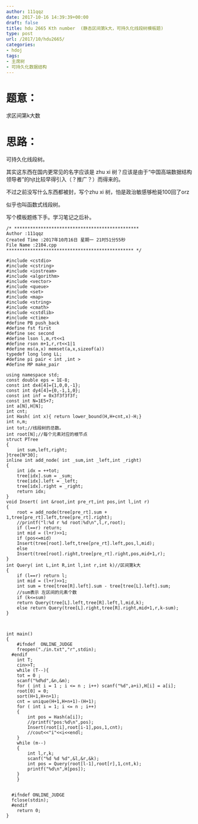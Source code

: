 ```yaml
---
author: 111qqz
date: 2017-10-16 14:39:39+00:00
draft: false
title: hdu 2665 Kth number  (静态区间第k大，可持久化线段树模板题)
type: post
url: /2017/10/hdu2665/
categories:
- hdoj
tags:
- 主席树
- 可持久化数据结构
---
```


# 题意：



求区间第k大数



# 思路：



可持久化线段树。

其实这东西在国内更常见的名字应该是 zhu xi 树？应该是由于“中国高端数据结构领导者”的hjt比较早得引入（？推广？）而得来的。

不过之前没写什么东西都被封，写个zhu xi 树，怕是政治敏感够枪毙100回了orz

似乎也叫函数式线段树。

写个模板题练下手。学习笔记之后补。


    
    /* ***********************************************
    Author :111qqz
    Created Time :2017年10月16日 星期一 21时51分55秒
    File Name :2104.cpp
    ************************************************ */
    
    #include <cstdio>
    #include <cstring>
    #include <iostream>
    #include <algorithm>
    #include <vector>
    #include <queue>
    #include <set>
    #include <map>
    #include <string>
    #include <cmath>
    #include <cstdlib>
    #include <ctime>
    #define PB push_back
    #define fst first
    #define sec second
    #define lson l,m,rt<<1
    #define rson m+1,r,rt<<1|1
    #define ms(a,x) memset(a,x,sizeof(a))
    typedef long long LL;
    #define pi pair < int ,int >
    #define MP make_pair
    
    using namespace std;
    const double eps = 1E-8;
    const int dx4[4]={1,0,0,-1};
    const int dy4[4]={0,-1,1,0};
    const int inf = 0x3f3f3f3f;
    const int N=1E5+7;
    int a[N],H[N];
    int cnt;
    int Hash( int x){ return lower_bound(H,H+cnt,x)-H;}
    int n,m;
    int tot;//线段树的总数。
    int root[N];//每个元素对应的根节点
    struct PTree
    {
        int sum,left,right;
    }tree[N*30];
    inline int add_node( int _sum,int _left,int _right)
    {
        int idx = ++tot;
        tree[idx].sum = _sum;
        tree[idx].left = _left;
        tree[idx].right = _right;
        return idx;
    }
    void Insert( int &root,int pre_rt,int pos,int l,int r)
    {
        root = add_node(tree[pre_rt].sum + 1,tree[pre_rt].left,tree[pre_rt].right);
        //printf("l:%d r %d root:%d\n",l,r,root);
        if (l==r) return;
        int mid = (l+r)>>1;
        if (pos<=mid)
        Insert(tree[root].left,tree[pre_rt].left,pos,l,mid);
        else
        Insert(tree[root].right,tree[pre_rt].right,pos,mid+1,r);
    }
    int Query( int L,int R,int l,int r,int k)//区间第k大
    {
        if (l==r) return l;
        int mid = (l+r)>>1;
        int sum = tree[tree[R].left].sum - tree[tree[L].left].sum;
        //sum表示 左区间的元素个数
        if (k<=sum)
        return Query(tree[L].left,tree[R].left,l,mid,k);
        else return Query(tree[L].right,tree[R].right,mid+1,r,k-sum);
    }
    
    
    
    int main()
    {
        #ifndef  ONLINE_JUDGE 
        freopen("./in.txt","r",stdin);
      #endif
        int T;
        cin>>T;
        while (T--){
        tot = 0 ;
        scanf("%d%d",&n,&m);
        for ( int i = 1 ; i <= n ; i++) scanf("%d",a+i),H[i] = a[i];
        root[0] = 0;
        sort(H+1,H+n+1);
        cnt = unique(H+1,H+n+1)-(H+1);
        for ( int i = 1; i <= n ; i++)
        {
            int pos = Hash(a[i]);
            //printf("pos:%d\n",pos);
            Insert(root[i],root[i-1],pos,1,cnt);
            //cout<<"i"<<i<<endl;
        }
        while (m--)
        {
            int l,r,k;
            scanf("%d %d %d",&l,&r,&k);
            int pos = Query(root[l-1],root[r],1,cnt,k);
            printf("%d\n",H[pos]);
        }
        }
    
    
      #ifndef ONLINE_JUDGE  
      fclose(stdin);
      #endif
        return 0;
    }
    








